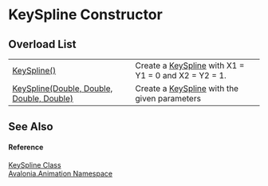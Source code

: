 # KeySpline Constructor


## Overload List
<table>
<tr>
<td><a href="M_Avalonia_Animation_KeySpline__ctor">KeySpline()</a></td>
<td>Create a <a href="T_Avalonia_Animation_KeySpline">KeySpline</a> with X1 = Y1 = 0 and X2 = Y2 = 1.</td>
</tr>
<tr>
<td><a href="M_Avalonia_Animation_KeySpline__ctor_1">KeySpline(Double, Double, Double, Double)</a></td>
<td>Create a <a href="T_Avalonia_Animation_KeySpline">KeySpline</a> with the given parameters</td>
</tr>
</table>

## See Also


#### Reference
<a href="T_Avalonia_Animation_KeySpline">KeySpline Class</a>  
<a href="N_Avalonia_Animation">Avalonia.Animation Namespace</a>  

